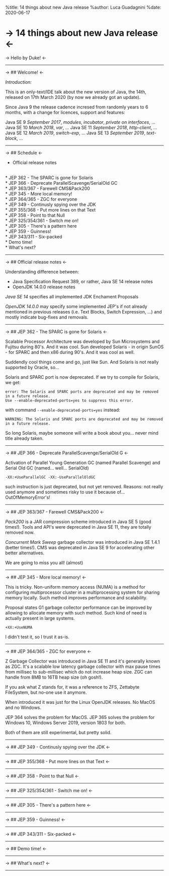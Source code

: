 %title: 14 things about new Java release
%author: Luca Guadagnini
%date: 2020-06-17

-> 14 things about new Java release <-
======================================

-> Hello by Duke! <-

---

-> ## Welcome! <-

_Introduction:_

This is an only-text/IDE talk about the new version of Java, the 14th,
     released on 17th March 2020 (by now we already got an update).

Since Java 9 the release cadence incresed from randomly years to 6 months,
      with a change for licences, support and features:

Java SE 9   *September 2017*, *modules*, *incubator*, *private on interfaces*, ...
Java SE 10  *March 2018*, *var*, ...
Java SE 11  *September 2018*, *http-client*, ...
Java SE 12  *March 2019*, *switch-exp*, ...
Java SE 13  *September 2019*, *text-block*, ... 

-------------------------------------------------

-> ## Schedule <-

* Official release notes
<br>
* JEP 362         - The SPARC is gone for Solaris
<br>
* JEP 366         - Deprecate ParallelScavenge/SerialOld GC 
<br>
* JEP 363/367     - Farewell CMS&Pack200
<br>
* JEP 345         - More local memory!
<br>
* JEP 364/365     - ZGC for everyone
<br>
* JEP 349         - Continusly spying over the JDK
<br>
* JEP 355/368     - Put more lines on that Text
<br>
* JEP 358         - Point to that Null
<br>
* JEP 325/354/361 - Switch me on!
<br>
* JEP 305         - There's a pattern here
<br>
* JEP 359         - Guinness!
<br>
* JEP 343/311     - Six-packed
<br>
* Demo time!
<br>
* What's next?

-------------------------------------------------

-> ## Official release notes <-

Understanding difference between:
* Java Specification Request 389, or rather, Java SE 14 release notes
* OpenJDK 14.0.0 release notes

_Java SE 14_ specifies all implemented JDK Enchament Proposals

_OpenJDK 14.0.0_ may specify some implemented JEP's if not already mentioned
  in previous releases (i.e. Text Blocks, Switch Expression, ...) and mostly
  indicate bug-fixes and removals.

-------------------------------------------------

-> ## JEP 362 - The SPARC is gone for Solaris <-

Scalable Processor Architecture was developed by Sun Microsystems and Fujitsu during 80's. And it was cool.
Sun developed Solaris - in origin SunOS - for SPARC and then x86 during 90's. And it was cool as well.

Suddendly cool things come and go, just like Sun. And Solaris is not really supported by Oracle, so...

Solaris and SPARC port is now deprecated. If we try to compile for Solaris, we get:

```
error: The Solaris and SPARC ports are deprecated and may be removed in a future release.
Use --enable-deprecated-ports=yes to suppress this error.
```

with command `--enable-deprecated-ports=yes` instead:

```
WARNING: The Solaris and SPARC ports are deprecated and may be removed in a future release.
```

So long Solaris, maybe someone will write a book about you... never mind title already taken.

-------------------------------------------------

-> ## JEP 366 - Deprecate ParallelScavenge/SerialOld G <-

Activation of Parallel Young Generation GC (named Parallel Scavenge) and 
Serial Old GC (named... well... SerialOld)

```
-XX:+UseParallelGC -XX:-UseParallelOldGC
```

such instruction is just deprecated, but not yet removed.
Reasons: not really used anymore and sometimes risky to use it because of... OutOfMemoryError's!

-------------------------------------------------

-> ## JEP 363/367 - Farewell CMS&Pack200 <-

_Pack200_ is a JAR compression scheme introduced in Java SE 5 (good times!).
Tools and API's were deprecated in Java SE 11, they are totally removed now.

_Concurrent Mark Sweep_ garbage collector was introduced in Java SE 1.4.1 (better times!).
CMS was deprecated in Java SE 9 for accelerating other better alternatives.

We are going to miss you all! (almost)

-------------------------------------------------

-> ## JEP 345 - More local memory! <-

This is tricky. Non-uniform memory access (NUMA) is a method for configuring multiprocessor cluster
in a multiprocessing system for sharing memory locally. Such method improves performance and scalability.

Proposal states G1 garbage collector performance can be improved by allowing to allocate memory with such 
method. Such kind of need is actually present in large systems.

```
+XX:+UseNUMA
```

I didn't test it, so I trust it as-is.

-------------------------------------------------

-> ## JEP 364/365 - ZGC for everyone <-

Z Garbage Collector was introduced in Java SE 11 and it's generally known as ZGC.
It's a scalable low latency garbage collector with max pause times from millisec to
sub-millisec which do not increase heap size. ZGC can handle from 8MB to 16TB heap size (oh gosh!).

If you ask what Z stands for, it was a reference to ZFS, Zettabyte FileSystem, but
no-one use it anymore.

When introduced it was just for the Linux OpenJDK releases. No MacOS and no Windows.

JEP 364 solves the problem for MacOS.
JEP 365 solves the problem for Windows 10, Windows Server 2019, version 1803 for both.

Both of them are still experimental, but pretty solid.

-------------------------------------------------

-> ## JEP 349 - Continusly spying over the JDK <-



-------------------------------------------------

-> ## JEP 355/368 - Put more lines on that Text <-

-------------------------------------------------

-> ## JEP 358 - Point to that Null <-

-------------------------------------------------

-> ## JEP 325/354/361 - Switch me on! <-

-------------------------------------------------

-> ## JEP 305 - There's a pattern here <-

-------------------------------------------------

-> ## JEP 359 - Guinness! <-

-------------------------------------------------

-> ## JEP 343/311 - Six-packed <-

-------------------------------------------------

-> ## Demo time! <-

-------------------------------------------------

-> ## What's next? <-

-------------------------------------------------

